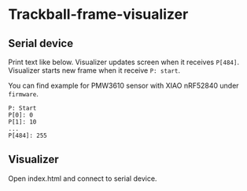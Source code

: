 # Trackball-frame-visualizer

## Serial device

Print text like below. Visualizer updates screen when it receives `P[484]`. Visualizer starts new frame when it receive `P: start`.

You can find example for PMW3610 sensor with XIAO nRF52840 under `firmware`.

```
P: Start
P[0]: 0
P[1]: 10
...
P[484]: 255
```

## Visualizer

Open index.html and connect to serial device.
